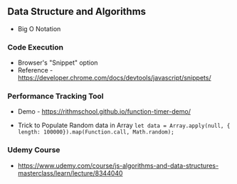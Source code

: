 ## Data Structure and Algorithms

- Big O Notation

### Code Execution

- Browser's "Snippet" option
- Reference - https://developer.chrome.com/docs/devtools/javascript/snippets/

### Performance Tracking Tool

- Demo - https://rithmschool.github.io/function-timer-demo/

- Trick to Populate Random data in Array
  `let data = Array.apply(null, { length: 100000}).map(Function.call, Math.random);`

### Udemy Course

- https://www.udemy.com/course/js-algorithms-and-data-structures-masterclass/learn/lecture/8344040
